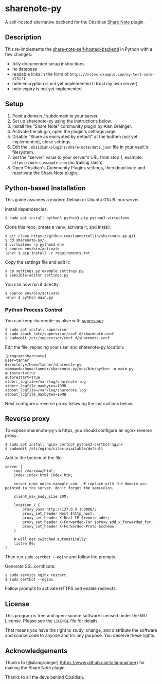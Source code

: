 # sharenote-py

A self-hosted alternative backend for the Obsidian [Share Note](https://github.com/alangrainger/share-note) plugin.

## Description

This re-implements the [share-note-self-hosted-backend](https://github.com/alangrainger/share-note-self-hosted-backend) in Python with a few changes:
- fully documented setup instructions
- no database
- readable links in the form of `https://notes.example.com/my-test-note-d731f1`
- note encryption is not yet implemented (I trust my own server)
- note expiry is not yet implemented

## Setup

1. Point a domain / subdomain to your server.
2. Set up sharenote-py using the instructions below.
3. Install the "Share Note" community plugin by Alan Grainger.
4. Activate the plugin, open the plugin's settings page.
5. Disable "Share as encrypted by default" at the bottom (not yet implemented), close settings.
6. Edit the `.obsidian/plugins/share-note/data.json` file in your vault's filesystem.
7. Set the "server" value to your server's URL from step 1, example: `https://notes.example.com` (no trailing slash).
8. Open Obsidian's Community Plugins settings, then deactivate and reactivate the Share Note plugin.


## Python-based Installation

This guide assumes a modern Debian or Ubuntu GNU/Linux server.

Install dependencies:
```text
$ sudo apt install python3 python3-pip python3-virtualenv
```

Clone this repo, create a venv, activate it, and install:
```text
$ git clone https://github.com/tannercollin/sharenote-py.git
$ cd sharenote-py/
$ virtualenv -p python3 env
$ source env/bin/activate
(env) $ pip install -r requirements.txt
```

Copy the settings file and edit it:
```text
$ cp settings.py.example settings.py
$ sensible-editor settings.py
```

You can now run it directly:
```text
$ source env/bin/activate
(env) $ python main.py
```

### Python Process Control

You can keep sharenote-py alive with [supervisor](https://pypi.org/project/supervisor/):

```text
$ sudo apt install supervisor
$ sudo touch /etc/supervisor/conf.d/sharenote.conf
$ sudoedit /etc/supervisor/conf.d/sharenote.conf
```

Edit the file, replacing your user and sharenote-py location:

```text
[program:sharenote]
user=tanner
directory=/home/tanner/sharenote-py
command=/home/tanner/sharenote-py/env/bin/python -u main.py
autostart=true
autorestart=true
stderr_logfile=/var/log/sharenote.log
stderr_logfile_maxbytes=10MB
stdout_logfile=/var/log/sharenote.log
stdout_logfile_maxbytes=10MB
```

Next configure a reverse proxy following the instructions below.

## Reverse proxy

To expose sharenote-py via https, you should configure an nginx reverse proxy:

```text
$ sudo apt install nginx certbot python3-certbot-nginx
$ sudoedit /etc/nginx/sites-available/default
```

Add to the bottom of the file:

```text
server {
    root /var/www/html;
    index index.html index.htm;

    server_name notes.example.com;  # replace with the domain you pointed to the server. don't forget the semicolon.

    client_max_body_size 20M;

    location / {
        proxy_pass http://127.0.0.1:8086/;
        proxy_set_header Host $http_host;
        proxy_set_header X-Real-IP $remote_addr;
        proxy_set_header X-Forwarded-For $proxy_add_x_forwarded_for;
        proxy_set_header X-Forwarded-Proto $scheme;
    }

	# will get switched automatically:
	listen 80;
}
```

Then run `sudo certbot --nginx` and follow the prompts.

Generate SSL certificate:

```text
$ sudo service nginx restart
$ sudo certbot --nginx
```

Follow prompts to activate HTTPS and enable redirects.

## License

This program is free and open-source software licensed under the MIT License. Please see the `LICENSE` file for details.

That means you have the right to study, change, and distribute the software and source code to anyone and for any purpose. You deserve these rights.

## Acknowledgements

Thanks to [@alangrainger] (https://www.github.com/alangrainger) for making the Share Note plugin.

Thanks to all the devs behind Obsidian.

